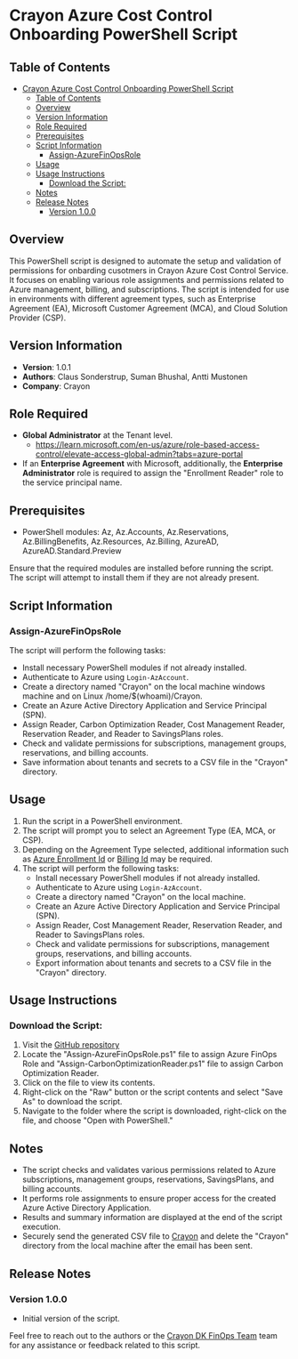 # Crayon Azure Cost Control Onboarding PowerShell Script

## Table of Contents

- [Crayon Azure Cost Control Onboarding PowerShell Script](#crayon-azure-cost-control-onboarding-powershell-script)
  - [Table of Contents](#table-of-contents)
  - [Overview](#overview)
  - [Version Information](#version-information)
  - [Role Required](#role-required)
  - [Prerequisites](#prerequisites)
  - [Script Information](#script-information)
    - [Assign-AzureFinOpsRole](#assign-azurefinopsrole)
  - [Usage](#usage)
  - [Usage Instructions](#usage-instructions)
    - [Download the Script:](#download-the-script)
  - [Notes](#notes)
  - [Release Notes](#release-notes)
    - [Version 1.0.0](#version-100)

## Overview

This PowerShell script is designed to automate the setup and validation of permissions for onbarding cusotmers in Crayon Azure Cost Control Service. It focuses on enabling various role assignments and permissions related to Azure management, billing, and subscriptions. The script is intended for use in environments with different agreement types, such as Enterprise Agreement (EA), Microsoft Customer Agreement (MCA), and Cloud Solution Provider (CSP).

## Version Information

- **Version**: 1.0.1
- **Authors**: Claus Sonderstrup, Suman Bhushal, Antti Mustonen
- **Company**: Crayon

## Role Required
- **Global Administrator** at the Tenant level.
  - https://learn.microsoft.com/en-us/azure/role-based-access-control/elevate-access-global-admin?tabs=azure-portal
- If an **Enterprise Agreement** with Microsoft, additionally, the **Enterprise Administrator** role is required to assign the "Enrollment Reader" role to the service principal name.


## Prerequisites

- PowerShell modules: Az, Az.Accounts, Az.Reservations, Az.BillingBenefits, Az.Resources, Az.Billing, AzureAD, AzureAD.Standard.Preview

Ensure that the required modules are installed before running the script. The script will attempt to install them if they are not already present.

## Script Information
### Assign-AzureFinOpsRole
The script will perform the following tasks:
   - Install necessary PowerShell modules if not already installed.
   - Authenticate to Azure using `Login-AzAccount`.
   - Create a directory named "Crayon" on the local machine windows machine and on Linux /home/$(whoami)/Crayon. 
   - Create an Azure Active Directory Application and Service Principal (SPN).
   - Assign Reader, Carbon Optimization Reader, Cost Management Reader, Reservation Reader, and Reader to SavingsPlans roles.
   - Check and validate permissions for subscriptions, management groups, reservations, and billing accounts.
   - Save information about tenants and secrets to a CSV file in the "Crayon" directory.

## Usage

1. Run the script in a PowerShell environment.
2. The script will prompt you to select an Agreement Type (EA, MCA, or CSP).
3. Depending on the Agreement Type selected, additional information such as [Azure Enrollment Id](https://learn.microsoft.com/en-us/azure/cost-management-billing/manage/direct-ea-administration#view-enrollment-details) or [Billing Id](https://learn.microsoft.com/en-us/azure/cost-management-billing/manage/direct-ea-administration#to-select-a-billing-scope) may be required.
4. The script will perform the following tasks:
   - Install necessary PowerShell modules if not already installed.
   - Authenticate to Azure using `Login-AzAccount`.
   - Create a directory named "Crayon" on the local machine.
   - Create an Azure Active Directory Application and Service Principal (SPN).
   - Assign Reader, Cost Management Reader, Reservation Reader, and Reader to SavingsPlans roles.
   - Check and validate permissions for subscriptions, management groups, reservations, and billing accounts.
   - Export information about tenants and secrets to a CSV file in the "Crayon" directory.


## Usage Instructions
### Download the Script:

1. Visit the [GitHub repository](https://github.com/CrayonCustomers/azure-cost-control/)
2. Locate the "Assign-AzureFinOpsRole.ps1" file to assign Azure FinOps Role and "Assign-CarbonOptimizationReader.ps1" file to assign Carbon Optimization Reader.
3. Click on the file to view its contents.
4. Right-click on the "Raw" button or the script contents and select "Save As" to download the script.
5. Navigate to the folder where the script is downloaded, right-click on the file, and choose "Open with PowerShell."


## Notes

- The script checks and validates various permissions related to Azure subscriptions, management groups, reservations, SavingsPlans, and billing accounts.
- It performs role assignments to ensure proper access for the created Azure Active Directory Application.
- Results and summary information are displayed at the end of the script execution.
- Securely send the generated CSV file to [Crayon](mailto:finops.dk@crayon.com) and delete the "Crayon" directory from the local machine after the email has been sent.

## Release Notes

### Version 1.0.0
- Initial version of the script.

Feel free to reach out to the authors or the [Crayon DK FinOps Team](finops.dk@crayon.com) team for any assistance or feedback related to this script.